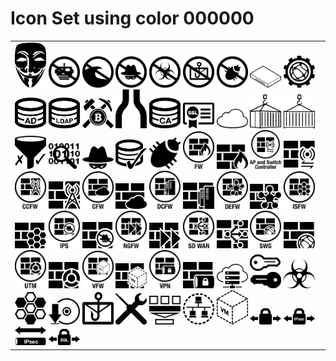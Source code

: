 # Icon Set using color 000000

<table><tr><td>
<img src='Anon01.svg' alt='Anon01.svg' width='50px' />
<img src='Anti-Botnet02.svg' alt='Anti-Botnet02.svg' width='50px' />
<img src='Anti-Flood02.svg' alt='Anti-Flood02.svg' width='50px' />
<img src='Anti-Intrusion02.svg' alt='Anti-Intrusion02.svg' width='50px' />
<img src='Anti-Malware02.svg' alt='Anti-Malware02.svg' width='50px' />
<img src='Anti-Spam02.svg' alt='Anti-Spam02.svg' width='50px' />
<img src='Anti-Vuln02.svg' alt='Anti-Vuln02.svg' width='50px' />
<img src='appliance01.svg' alt='appliance01.svg' width='50px' />
<img src='AppSec01.svg' alt='AppSec01.svg' width='50px' />
<img src='Auth-AD01.svg' alt='Auth-AD01.svg' width='50px' />
<img src='Auth-LDAP01.svg' alt='Auth-LDAP01.svg' width='50px' />
<img src='BitcoinMine01.svg' alt='BitcoinMine01.svg' width='50px' />
<img src='Bottleneck01.svg' alt='Bottleneck01.svg' width='50px' />
<img src='Cert-CA01.svg' alt='Cert-CA01.svg' width='50px' />
<img src='Cert-SSL01.svg' alt='Cert-SSL01.svg' width='50px' />
<img src='cloud01.svg' alt='cloud01.svg' width='50px' />
<img src='container01.svg' alt='container01.svg' width='50px' />
<img src='container02.svg' alt='container02.svg' width='50px' />
<img src='ContentFilter01.svg' alt='ContentFilter01.svg' width='50px' />
<img src='ContentInspect01.svg' alt='ContentInspect01.svg' width='50px' />
<img src='Criminal01.svg' alt='Criminal01.svg' width='50px' />
<img src='DB-Sec01.svg' alt='DB-Sec01.svg' width='50px' />
<img src='Exploit01.svg' alt='Exploit01.svg' width='50px' />
<img src='FW02.svg' alt='FW02.svg' width='50px' />
<img src='FW03.svg' alt='FW03.svg' width='50px' />
<img src='FW-APcontrol02.svg' alt='FW-APcontrol02.svg' width='50px' />
<img src='FW-APcontrol03.svg' alt='FW-APcontrol03.svg' width='50px' />
<img src='FW-Carrier02.svg' alt='FW-Carrier02.svg' width='50px' />
<img src='FW-Carrier03.svg' alt='FW-Carrier03.svg' width='50px' />
<img src='FW-Cloud02.svg' alt='FW-Cloud02.svg' width='50px' />
<img src='FW-Cloud03.svg' alt='FW-Cloud03.svg' width='50px' />
<img src='FW-DC02.svg' alt='FW-DC02.svg' width='50px' />
<img src='FW-DC03.svg' alt='FW-DC03.svg' width='50px' />
<img src='FW-Dist02.svg' alt='FW-Dist02.svg' width='50px' />
<img src='FW-Dist03.svg' alt='FW-Dist03.svg' width='50px' />
<img src='FW-IntSeg02.svg' alt='FW-IntSeg02.svg' width='50px' />
<img src='FW-IntSeg03.svg' alt='FW-IntSeg03.svg' width='50px' />
<img src='FW-IPS02.svg' alt='FW-IPS02.svg' width='50px' />
<img src='FW-IPS03.svg' alt='FW-IPS03.svg' width='50px' />
<img src='FW-NextGen02.svg' alt='FW-NextGen02.svg' width='50px' />
<img src='FW-NextGen03.svg' alt='FW-NextGen03.svg' width='50px' />
<img src='FW-SDWAN02.svg' alt='FW-SDWAN02.svg' width='50px' />
<img src='FW-SDWAN03.svg' alt='FW-SDWAN03.svg' width='50px' />
<img src='FW-SWG02.svg' alt='FW-SWG02.svg' width='50px' />
<img src='FW-SWG03.svg' alt='FW-SWG03.svg' width='50px' />
<img src='FW-UTM01.svg' alt='FW-UTM01.svg' width='50px' />
<img src='FW-UTM03.svg' alt='FW-UTM03.svg' width='50px' />
<img src='FW-Virt01.svg' alt='FW-Virt01.svg' width='50px' />
<img src='FW-Virt03.svg' alt='FW-Virt03.svg' width='50px' />
<img src='FW-VPN02.svg' alt='FW-VPN02.svg' width='50px' />
<img src='FW-VPN03.svg' alt='FW-VPN03.svg' width='50px' />
<img src='hosted01.svg' alt='hosted01.svg' width='50px' />
<img src='Key01.svg' alt='Key01.svg' width='50px' />
<img src='Malware01.svg' alt='Malware01.svg' width='50px' />
<img src='Segmentation01.svg' alt='Segmentation01.svg' width='50px' />
<img src='software01.svg' alt='software01.svg' width='50px' />
<img src='SPAM01.svg' alt='SPAM01.svg' width='50px' />
<img src='Troubleshoot01.svg' alt='Troubleshoot01.svg' width='50px' />
<img src='VDOM01.svg' alt='VDOM01.svg' width='50px' />
<img src='VLAN02.svg' alt='VLAN02.svg' width='50px' />
<img src='vm01.svg' alt='vm01.svg' width='50px' />
<img src='VPN01.svg' alt='VPN01.svg' width='50px' />
<img src='VPN-IPSEC01.svg' alt='VPN-IPSEC01.svg' width='50px' />
<img src='VPN-IPSEC-Tun01.svg' alt='VPN-IPSEC-Tun01.svg' width='50px' />
<img src='VPN-SSL01.svg' alt='VPN-SSL01.svg' width='50px' />
</td></tr></table>

